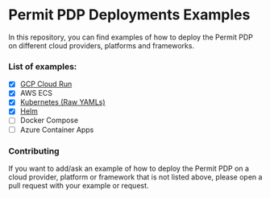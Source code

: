 # Permit PDP Deployments Examples

In this repository, you can find examples of how to deploy the Permit PDP on different cloud providers, platforms and
frameworks.

### List of examples:

- [X] [GCP Cloud Run](gcp)
- [X] AWS ECS
- [X] [Kubernetes (Raw YAMLs)](kubernetes)
- [X] [Helm](kubernetes)
- [ ] Docker Compose
- [ ] Azure Container Apps

### Contributing

If you want to add/ask an example of how to deploy the Permit PDP on a cloud provider, platform or framework that is not
listed above, please open a pull request with your example or request.


